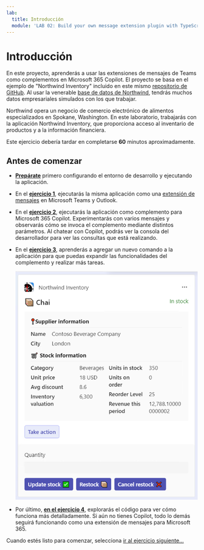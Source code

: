 ```yaml
---
lab:
  title: Introducción
  module: 'LAB 02: Build your own message extension plugin with TypeScript (TS) for Microsoft 365 Copilot'
---
```


# Introducción

En este proyecto, aprenderás a usar las extensiones de mensajes de Teams como complementos en Microsoft 365 Copilot. El proyecto se basa en el ejemplo de "Northwind Inventory" incluido en este mismo [repositorio de GitHub](https://github.com/OfficeDev/Copilot-for-M365-Plugins-Samples/tree/main/samples/msgext-northwind-inventory-ts). Al usar la venerable [base de datos de Northwind](https://learn.microsoft.com/dotnet/framework/data/adonet/sql/linq/downloading-sample-databases), tendrás muchos datos empresariales simulados con los que trabajar.

Northwind opera un negocio de comercio electrónico de alimentos especializados en Spokane, Washington. En este laboratorio, trabajarás con la aplicación Northwind Inventory, que proporciona acceso al inventario de productos y a la información financiera.

Este ejercicio debería tardar en completarse **60** minutos aproximadamente.

## Antes de comenzar

- [**Prepárate**](./2-prepare-development-environment.md) primero configurando el entorno de desarrollo y ejecutando la aplicación.

- En el [**ejercicio 1**](./3-exercise-1-run-message-extension.md), ejecutarás la misma aplicación como una [extensión de mensajes](https://learn.microsoft.com/microsoftteams/platform/messaging-extensions/what-are-messaging-extensions) en Microsoft Teams y Outlook.

- En el [**ejercicio 2**](./4-exercise-2-run-copilot-plugin.md), ejecutarás la aplicación como complemento para Microsoft 365 Copilot. Experimentarás con varios mensajes y observarás cómo se invoca el complemento mediante distintos parámetros. Al chatear con Copilot, podrás ver la consola del desarrollador para ver las consultas que está realizando.

- En el [**ejercicio 3**](./5-exercise-3-add-new-command.md), aprenderás a agregar un nuevo comando a la aplicación para que puedas expandir las funcionalidades del complemento y realizar más tareas.

  ![Captura de pantalla de una tarjeta adaptable que muestra un producto.](../media/1-00-product-card-only.png)

- Por último, [**en el ejercicio 4**](./6-exercise-4-explore-plugin-source-code.md), explorarás el código para ver cómo funciona más detalladamente. Si aún no tienes Copilot, todo lo demás seguirá funcionando como una extensión de mensajes para Microsoft 365.

Cuando estés listo para comenzar, selecciona [ir al ejercicio siguiente...](./2-prepare-development-environment.md)